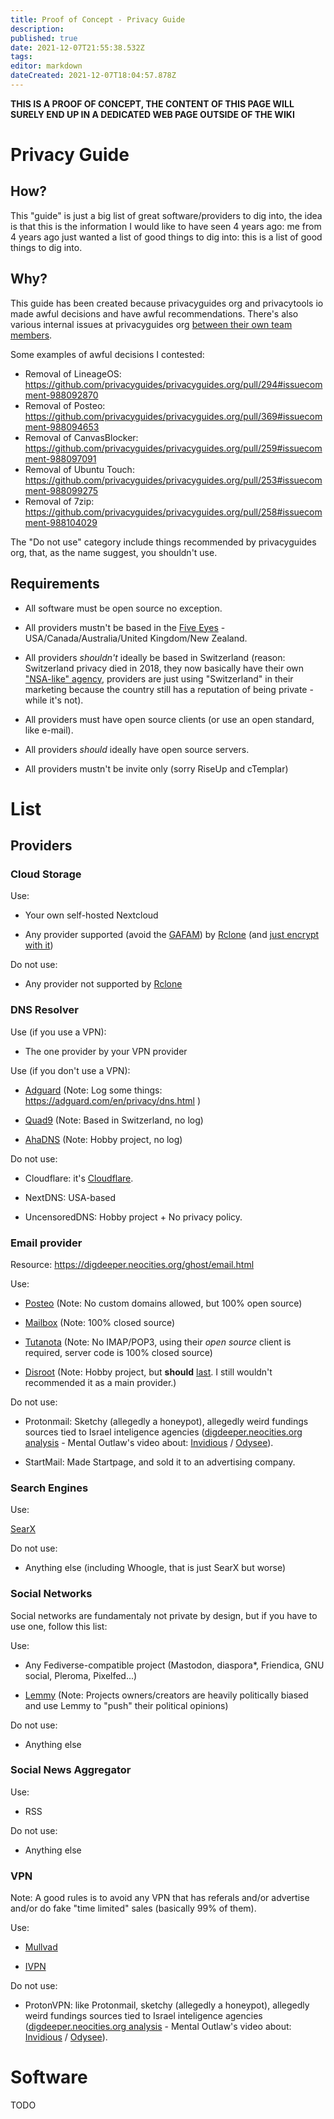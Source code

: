 ```yaml
---
title: Proof of Concept - Privacy Guide
description: 
published: true
date: 2021-12-07T21:55:38.532Z
tags: 
editor: markdown
dateCreated: 2021-12-07T18:04:57.878Z
---
```


**THIS IS A PROOF OF CONCEPT, THE CONTENT OF THIS PAGE WILL SURELY END UP IN A DEDICATED WEB PAGE OUTSIDE OF THE WIKI**

# Privacy Guide


## How?

This "guide" is just a big list of great software/providers to dig into, the idea is that this is the information I would like to have seen 4 years ago: me from 4 years ago just wanted a list of good things to dig into: this is a list of good things to dig into.


## Why?

This guide has been created because privacyguides org and privacytools io made awful decisions and have awful recommendations. There's also various internal issues at privacyguides org [between their own team members](https://mikaela.info/blog/english/2021/11/23/leaving-privacyguides.html).

Some examples of awful decisions I contested:

- Removal of LineageOS: https://github.com/privacyguides/privacyguides.org/pull/294#issuecomment-988092870
- Removal of Posteo: https://github.com/privacyguides/privacyguides.org/pull/369#issuecomment-988094653
- Removal of CanvasBlocker: https://github.com/privacyguides/privacyguides.org/pull/259#issuecomment-988097091
- Removal of Ubuntu Touch: https://github.com/privacyguides/privacyguides.org/pull/253#issuecomment-988099275
- Removal of 7zip: https://github.com/privacyguides/privacyguides.org/pull/258#issuecomment-988104029

The "Do not use" category include things recommended by privacyguides org, that, as the name suggest, you shouldn't use.


## Requirements

- All software must be open source no exception.

- All providers mustn't be based in the [Five Eyes](https://en.wikipedia.org/wiki/Five_Eyes) - USA/Canada/Australia/United Kingdom/New Zealand.

- All providers *shouldn't* ideally be based in Switzerland (reason: Switzerland privacy died in 2018, they now basically have their own ["NSA-like" agency](https://neflabs.com/article/swiss-nsa-march/), providers are just using "Switzerland" in their marketing because the country still has a reputation of being private - while it's not).

- All providers must have open source clients (or use an open standard, like e-mail).

- All providers *should* ideally have open source servers.

- All providers mustn't be invite only (sorry RiseUp and cTemplar)

# List

## Providers


### Cloud Storage

Use:

- Your own self-hosted Nextcloud

- Any provider supported (avoid the [GAFAM](https://en.wikipedia.org/wiki/Big_Tech)) by [Rclone](https://rclone.org/docs/) (and [just encrypt with it](https://rclone.org/crypt/))

Do not use:

- Any provider not supported by [Rclone](https://rclone.org/docs/)


### DNS Resolver

Use (if you use a VPN):

- The one provider by your VPN provider

Use (if you don't use a VPN):

- [Adguard](https://adguard.com/en/adguard-dns/overview.html) (Note: Log some things: https://adguard.com/en/privacy/dns.html )

- [Quad9](https://quad9.net/) (Note: Based in Switzerland, no log)

- [AhaDNS](https://ahadns.com/) (Note: Hobby project, no log)

Do not use:

- Cloudflare: it's [Cloudflare](https://git.disroot.org/dCF/deCloudflare/src/branch/master/readme/en.md).

- NextDNS: USA-based

- UncensoredDNS: Hobby project + No privacy policy.


### Email provider

Resource: https://digdeeper.neocities.org/ghost/email.html

Use:

- [Posteo](https://posteo.de/en) (Note: No custom domains allowed, but 100% open source)

- [Mailbox](https://mailbox.org/en/) (Note: 100% closed source)

- [Tutanota](https://tutanota.com/) (Note: No IMAP/POP3, using their *open source* client is required, server code is 100% closed source)

- [Disroot](https://disroot.org/en/services/email) (Note: Hobby project, but **should** [last](https://forum.disroot.org/t/will-disroot-last/101/2). I still wouldn't recommended it as a main provider.)

Do not use:

- Protonmail: Sketchy (allegedly a honeypot), allegedly weird fundings sources tied to Israel inteligence agencies ([digdeeper.neocities.org analysis](https://digdeeper.neocities.org/ghost/email.html#ProtonMail) - Mental Outlaw's video about: [Invidious](https://redirect.invidious.io/watch?v=IeXaYR4ed9c) / [Odysee](https://odysee.com/@AlphaNerd:8/is-proton-mail-really-private,-secure,:f)).

- StartMail: Made Startpage, and sold it to an advertising company.


### Search Engines

Use:

[SearX](https://searx.me/)

Do not use:

- Anything else (including Whoogle, that is just SearX but worse)


### Social Networks

Social networks are fundamentaly not private by design, but if you have to use one, follow this list:

Use:

- Any Fediverse-compatible project (Mastodon, diaspora*, Friendica, GNU social, Pleroma, Pixelfed...)

- [Lemmy](https://join-lemmy.org/) (Note: Projects owners/creators are heavily politically biased and use Lemmy to "push" their political opinions)

Do not use:

- Anything else


### Social News Aggregator

Use: 

- RSS

Do not use:

- Anything else


### VPN

Note: A good rules is to avoid any VPN that has referals and/or advertise and/or do fake "time limited" sales (basically 99% of them).

Use:

- [Mullvad](https://mullvad.net/)

- [IVPN](https://www.ivpn.net/)

Do not use:

- ProtonVPN: like Protonmail, sketchy (allegedly a honeypot), allegedly weird fundings sources tied to Israel inteligence agencies ([digdeeper.neocities.org analysis](https://digdeeper.neocities.org/ghost/email.html#ProtonMail) - Mental Outlaw's video about: [Invidious](https://redirect.invidious.io/watch?v=IeXaYR4ed9c) / [Odysee](https://odysee.com/@AlphaNerd:8/is-proton-mail-really-private,-secure,:f)).


# Software

TODO
